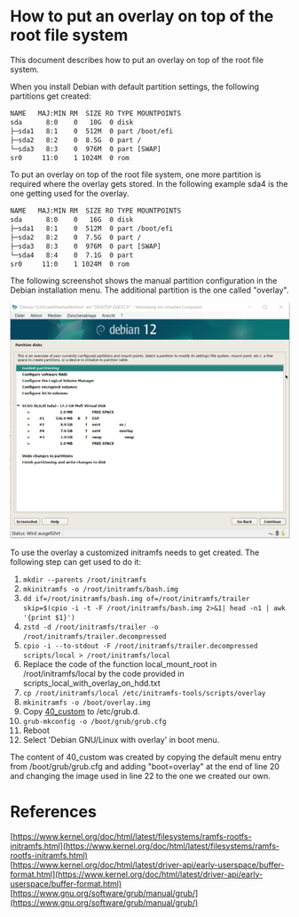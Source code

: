 # How to put an overlay on top of the root file system

This document describes how to put an overlay on top of the root file system.

When you install Debian with default partition settings, the following partitions get created:

    NAME   MAJ:MIN RM  SIZE RO TYPE MOUNTPOINTS
    sda      8:0    0   10G  0 disk
    ├─sda1   8:1    0  512M  0 part /boot/efi
    ├─sda2   8:2    0  8.5G  0 part /
    └─sda3   8:3    0  976M  0 part [SWAP]
    sr0     11:0    1 1024M  0 rom

To put an overlay on top of the root file system, one more partition is required where the overlay gets stored. In the following example sda4 is the one getting used for the overlay.

    NAME   MAJ:MIN RM  SIZE RO TYPE MOUNTPOINTS
    sda      8:0    0   16G  0 disk
    ├─sda1   8:1    0  512M  0 part /boot/efi
    ├─sda2   8:2    0  7.5G  0 part /
    ├─sda3   8:3    0  976M  0 part [SWAP]
    └─sda4   8:4    0  7.1G  0 part
    sr0     11:0    1 1024M  0 rom
   
The following screenshot shows the manual partition configuration in the Debian installation menu. The additional partition is the one called "overlay".

![](partition_setup_with_partition_for_overlay.jpg)

To use the overlay a customized initramfs needs to get created. The following step can get used to do it:

1.  `mkdir --parents /root/initramfs`
2.  `mkinitramfs -o /root/initramfs/bash.img`
3.  `dd if=/root/initramfs/bash.img of=/root/initramfs/trailer skip=$(cpio -i -t -F /root/initramfs/bash.img 2>&1| head -n1 | awk '{print $1}')`
4.  `zstd -d /root/initramfs/trailer -o /root/initramfs/trailer.decompressed`
5.  `cpio -i --to-stdout -F /root/initramfs/trailer.decompressed scripts/local > /root/initramfs/local`
6.  Replace the code of the function local_mount_root in /root/initramfs/local by the code provided in scripts_local_with_overlay_on_hdd.txt
7.  `cp /root/initramfs/local /etc/initramfs-tools/scripts/overlay`
8.  `mkinitramfs -o /boot/overlay.img`
9.  Copy [40_custom](40_custom) to /etc/grub.d.
10. `grub-mkconfig -o /boot/grub/grub.cfg`
11. Reboot
12. Select 'Debian GNU/Linux with overlay' in boot menu.

The content of 40_custom was created by copying the default menu entry from /boot/grub/grub.cfg and adding "boot=overlay" at the end of line 20 and changing the image used in line 22 to the one we created our own. 

# References

[https://www.kernel.org/doc/html/latest/filesystems/ramfs-rootfs-initramfs.html](https://www.kernel.org/doc/html/latest/filesystems/ramfs-rootfs-initramfs.html)  
[https://www.kernel.org/doc/html/latest/driver-api/early-userspace/buffer-format.html](https://www.kernel.org/doc/html/latest/driver-api/early-userspace/buffer-format.html)  
[https://www.gnu.org/software/grub/manual/grub/](https://www.gnu.org/software/grub/manual/grub/)  
